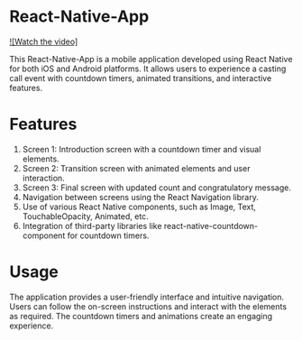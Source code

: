 # React-Native-App
[![Watch the video]](Assets/working.mp4)

This React-Native-App is a mobile application developed using React Native for both iOS and Android platforms. It allows users to experience a casting call event with countdown timers, animated transitions, and interactive features.

# Features
1) Screen 1: Introduction screen with a countdown timer and visual elements.
2) Screen 2: Transition screen with animated elements and user interaction.
3) Screen 3: Final screen with updated count and congratulatory message.
4) Navigation between screens using the React Navigation library.
5) Use of various React Native components, such as Image, Text, TouchableOpacity, Animated, etc.
6) Integration of third-party libraries like react-native-countdown-component for countdown timers.

# Usage
The application provides a user-friendly interface and intuitive navigation. Users can follow the on-screen instructions and interact with the elements as required. The countdown timers and animations create an engaging experience.
